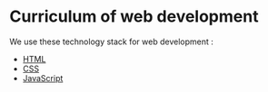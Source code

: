 # Curriculum of web development

We use these technology stack for web development :

* [HTML](html/README.md)
* [CSS](css/README.md)
* [JavaScript](javascript/README.md)
